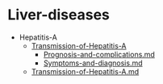 
# Liver-diseases

- Hepatitis-A
  - [Transmission-of-Hepatitis-A](./Transmission-of-Hepatitis-A/)
    - [Prognosis-and-complications.md](./Prognosis-and-complications.md)
    - [Symptoms-and-diagnosis.md](./Symptoms-and-diagnosis.md)
  - [Transmission-of-Hepatitis-A.md](./Transmission-of-Hepatitis-A.md)
